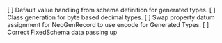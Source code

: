 [ ] Default value handling from schema definition for generated types.
[ ] Class generation for byte based decimal types.
[ ] Swap property datum assignment for NeoGenRecord to use encode for Generated Types.
[ ] Correct FixedSchema data passing up
